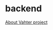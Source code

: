 # backend

[About Vahter project](https://vc.ru/tribuna/313992-ya-ustal-otvechat-na-odnotipnye-soobshcheniya-v-telegram-i-sdelal-konstruktor-vahterov)
